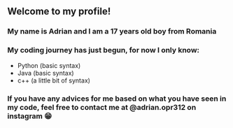 ## Welcome to my profile!
### My name is Adrian and I am a 17 years old boy from Romania
### My coding journey has just begun, for now I only know:
- Python (basic syntax)
- Java (basic syntax)
- c++ (a little bit of syntax)
### If you have any advices for me based on what you have seen in my code, feel free to contact me at @adrian.opr312 on instagram 😁

